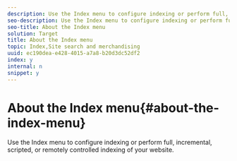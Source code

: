 ```yaml
---
description: Use the Index menu to configure indexing or perform full, incremental, scripted, or remotely controlled indexing of your website.
seo-description: Use the Index menu to configure indexing or perform full, incremental, scripted, or remotely controlled indexing of your website.
seo-title: About the Index menu
solution: Target
title: About the Index menu
topic: Index,Site search and merchandising
uuid: ec190dea-e428-4015-a7a8-b20d3dc52df2
index: y
internal: n
snippet: y
---
```


# About the Index menu{#about-the-index-menu}

Use the Index menu to configure indexing or perform full, incremental, scripted, or remotely controlled indexing of your website.

